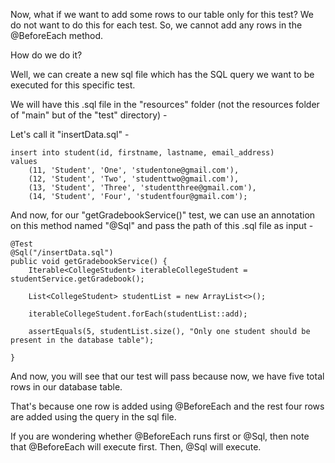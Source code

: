 Now, what if we want to add some rows to our table only for this test? We do not want to do this for each test. So, we cannot add any rows in the @BeforeEach method.

How do we do it?

Well, we can create a new sql file which has the SQL query we want to be executed for this specific test.

We will have this .sql file in the "resources" folder (not the resources folder of "main" but of the "test" directory) - 

Let's call it "insertData.sql" -

    insert into student(id, firstname, lastname, email_address)
    values
        (11, 'Student', 'One', 'studentone@gmail.com'),
        (12, 'Student', 'Two', 'studenttwo@gmail.com'),
        (13, 'Student', 'Three', 'studentthree@gmail.com'),
        (14, 'Student', 'Four', 'studentfour@gmail.com');

And now, for our "getGradebookService()" test, we can use an annotation on this method named "@Sql" and pass the path of this .sql file as input - 

    @Test
    @Sql("/insertData.sql")
    public void getGradebookService() {
        Iterable<CollegeStudent> iterableCollegeStudent = studentService.getGradebook();

        List<CollegeStudent> studentList = new ArrayList<>();

        iterableCollegeStudent.forEach(studentList::add);

        assertEquals(5, studentList.size(), "Only one student should be present in the database table");

    }

And now, you will see that our test will pass because now, we have five total rows in our database table.

That's because one row is added using @BeforeEach and the rest four rows are added using the query in the sql file.

If you are wondering whether @BeforeEach runs first or @Sql, then note that @BeforeEach will execute first. Then, @Sql will execute.